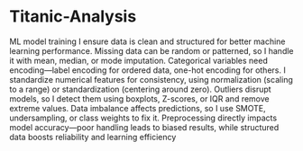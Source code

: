 # Titanic-Analysis
ML model training 
I ensure data is clean and structured for better machine learning performance. Missing data can be random or patterned, so I handle it with mean, median, or mode imputation. Categorical variables need encoding—label encoding for ordered data, one-hot encoding for others. I standardize numerical features for consistency, using normalization (scaling to a range) or standardization (centering around zero). Outliers disrupt models, so I detect them using boxplots, Z-scores, or IQR and remove extreme values. Data imbalance affects predictions, so I use SMOTE, undersampling, or class weights to fix it. Preprocessing directly impacts model accuracy—poor handling leads to biased results, while structured data boosts reliability and learning efficiency
